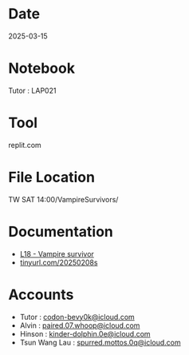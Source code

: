 # Date
2025-03-15

# Notebook
Tutor : LAP021

# Tool
replit.com

# File Location
TW SAT 14:00/VampireSurvivors/

# Documentation
- [L18 - Vampire survivor](https://docs.google.com/presentation/d/1zei0dHR0fZpzkVmF3AFyU8WhgyniOXyQ/edit?usp=drive_link&ouid=103823120062051076702&rtpof=true&sd=true)
- [tinyurl.com/20250208s](tinyurl.com/20250208s)

# Accounts
- Tutor : codon-bevy0k@icloud.com
- Alvin : paired.07.whoop@icloud.com
- Hinson : kinder-dolphin.0e@icloud.com
- Tsun Wang Lau : spurred.mottos.0q@icloud.com
